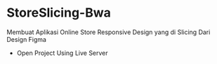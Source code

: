 # StoreSlicing-Bwa
Membuat Aplikasi Online Store  Responsive Design yang di Slicing Dari Design Figma
- Open Project Using Live Server
